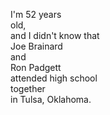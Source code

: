 I'm 52 years  
old,  
and I didn't know that  
Joe Brainard  
and  
Ron Padgett  
attended high school  
together  
in Tulsa, Oklahoma.
